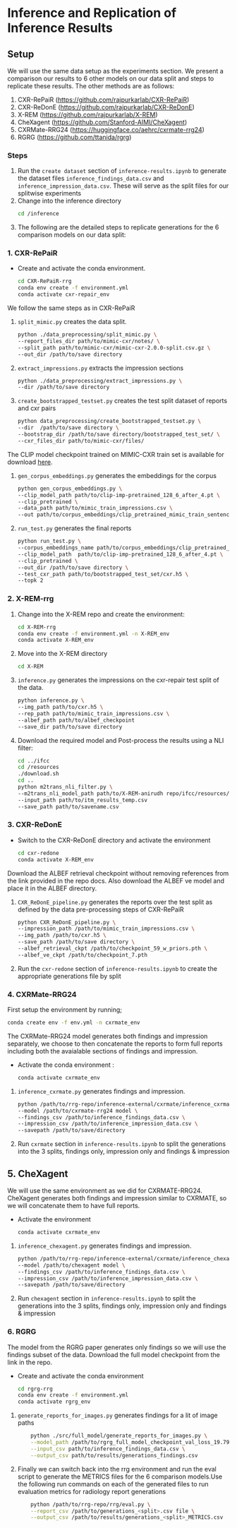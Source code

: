 # Inference and Replication of Inference Results

## Setup
We will use the same data setup as the experiments section. We present a comparison our results to 6 other models on our data split and steps to replicate these results. The other methods are as follows:

1. CXR-RePaiR (https://github.com/rajpurkarlab/CXR-RePaiR)
2. CXR-ReDonE (https://github.com/rajpurkarlab/CXR-ReDonE)
3. X-REM (https://github.com/rajpurkarlab/X-REM)
4. CheXagent (https://github.com/Stanford-AIMI/CheXagent)
5. CXRMate-RRG24 (https://huggingface.co/aehrc/cxrmate-rrg24)
6. RGRG (https://github.com/ttanida/rgrg)

### Steps
1. Run the `create dataset` section of `inference-results.ipynb` to generate the dataset files `inference_findings_data.csv` and `inference_impression_data.csv`. These will serve as the split files for our splitwise experiments
1. Change into the inference directory 
    ```bash
    cd /inference
    ```
1. The following are the detailed steps to replicate generations for the 6 comparison models on our data split:
### 1. CXR-RePaiR

* Create and activate the conda environment. 
    ```bash
    cd CXR-RePaiR-rrg
    conda env create -f environment.yml
    conda activate cxr-repair_env
    ```
We follow the same steps as in CXR-RePaiR
1. `split_mimic.py` creates the data split.
    ```bash
    python ./data_preprocessing/split_mimic.py \
    --report_files_dir path/to/mimic-cxr/notes/ \
    --split_path path/to/mimic-cxr/mimic-cxr-2.0.0-split.csv.gz \
    --out_dir /path/to/save directory
    ```
1. `extract_impressions.py` extracts the impression sections
    ```bash
    python ./data_preprocessing/extract_impressions.py \
    --dir /path/to/save directory
    ```
1. `create_bootstrapped_testset.py` creates the test split dataset of reports and cxr pairs
    ```bash
    python data_preprocessing/create_bootstrapped_testset.py \
    --dir  /path/to/save directory \
    --bootstrap_dir /path/to/save directory/bootstrapped_test_set/ \
    --cxr_files_dir path/to/mimic-cxr/files/
    ```
The CLIP model checkpoint trained on MIMIC-CXR train set is available for download [here](https://stanfordmedicine.box.com/s/dbebk0jr5651dj8x1cu6b6kqyuuvz3ml).
1. `gen_corpus_embeddings.py` generates the embeddings for the corpus
    ```bash
    python gen_corpus_embeddings.py \
    --clip_model_path path/to/clip-imp-pretrained_128_6_after_4.pt \
    --clip_pretrained \
    --data_path path/to/mimic_train_impressions.csv \
    --out path/to/corpus_embeddings/clip_pretrained_mimic_train_sentence_embeddings.pt
    ```
1. `run_test.py` generates the final reports
    ```bash
    python run_test.py \
    --corpus_embeddings_name path/to/corpus_embeddings/clip_pretrained_mimic_train_sentence_embeddings.pt \
    --clip_model_path  path/to/clip-imp-pretrained_128_6_after_4.pt \
    --clip_pretrained \
    --out_dir /path/to/save directory \
    --test_cxr_path path/to/bootstrapped_test_set/cxr.h5 \
    --topk 2
    ```


### 2. X-REM-rrg

1. Change into the X-REM repo and create the environment:
    ```bash
    cd X-REM-rrg
    conda env create -f environment.yml -n X-REM_env
    conda activate X-REM_env 
    ```

2. Move into the X-REM directory 
    ```bash
    cd X-REM
    ``` 

3. `inference.py` generates the impressions on the cxr-repair test split of the data.
    ```bash
    python inference.py \
    --img_path path/to/cxr.h5 \
    --rep_path path/to/mimic_train_impressions.csv \
    --albef_path path/to/albef_checkpoint
    --save_dir path/to/save directory
    ```

4. Download the required model and Post-process the results using a NLI filter:
    ```bash
    cd ../ifcc
    cd /resources
    ./download.sh
    cd ..
    python m2trans_nli_filter.py \
    --m2trans_nli_model_path path/to/X-REM-anirudh repo/ifcc/resources/model_medrad_19k \
    --input_path path/to/itm_results_temp.csv
    --save_path path/to/savename.csv
    ```


### 3. CXR-ReDonE
* Switch to the CXR-ReDonE directory and activate the environment
    ```bash
    cd cxr-redone
    conda activate X-REM_env
    ```
Download the ALBEF retrieval checkpoint without removing references from the link provided in the repo docs. Also download the ALBEF ve model and place it in the ALBEF directory. 
1. `CXR_ReDonE_pipeline.py` generates the reports over the test split as defined by the data pre-processing steps of CXR-RePaiR
    ```bash
    python CXR_ReDonE_pipeline.py \
    --impression_path /path/to/mimic_train_impressions.csv \
    --img_path /path/to/cxr.h5 \
    --save_path /path/to/save directory \
    --albef_retrieval_ckpt /path/to/checkpoint_59_w_priors.pth \
    --albef_ve_ckpt /path/to/checkpoint_7.pth
    ```
2. Run the `cxr-redone` section of `inference-results.ipynb` to create the appropriate generations file by split    


### 4. CXRMate-RRG24 

First setup the environment by running;
```bash
conda create env -f env.yml -n cxrmate_env
```
The CXRMate-RRG24 model generates both findings and impression separately, we choose to then concatenate the reports to form full reports including both the avaialable sections of findings and impression. 

* Activate the conda environment : 
    ```bash
    conda activate cxrmate_env
    ```
1. `inference_cxrmate.py` generates findings and impression.
    ```bash
    python /path/to/rrg-repo/inference-external/cxrmate/inference_cxrmate.py \
    --model /path/to/cxrmate-rrg24 model \
    --findings_csv /path/to/inference_findings_data.csv \
    --impression_csv /path/to/inference_impression_data.csv \
    --savepath /path/to/save/directory
    ```
2. Run `cxrmate` section in `inference-results.ipynb` to split the generations into the 3 splits, findings only, impression only and findings & impression

## 5. CheXagent

We will use the same environment as we did for CXRMATE-RRG24. CheXagent generates both findings and impression similar to CXRMATE, so we will concatenate them to have full reports.

* Activate the environment
    ```bash
    conda activate cxrmate_env
    ```

1. `inference_chexagent.py` generates findings and impression.
    ```bash
    python /path/to/rrg-repo/inference-external/cxrmate/inference_chexagent.py \
    --model /path/to/chexagent model \
    --findings_csv /path/to/inference_findings_data.csv \
    --impression_csv /path/to/inference_impression_data.csv \
    --savepath /path/to/save/directory
    ```
2. Run `chexagent` section in `inference-results.ipynb` to split the generations into the 3 splits, findings only, impression only and findings & impression

### 6. RGRG
The model from the RGRG paper generates only findings so we will use the findings subset of the data. Download the full model checkpoint from the link in the repo.

* Create and activate the conda environment 
    ```bash
    cd rgrg-rrg
    conda env create -f environment.yml 
    conda activate rgrg_env
    ```

1. `generate_reports_for_images.py` generates findings for a lit of image paths
    ```bash
        python ./src/full_model/generate_reports_for_images.py \
        --model_path /path/to/rgrg_full_model_checkpoint_val_loss_19.793_overall_steps_155252.pt \
        --input_csv path/to/inference_findings_data.csv \
        --output_csv path/to/results/generations_findings.csv
    ```

1. Finally we can switch back into the rrg environment and run the eval script to generate the METRICS files for the 6 comparison models.Use the following run commands on each of the generated files to run evaluation metrics for radiology report generations
    ```bash
        python /path/to/rrg-repo/rrg/eval.py \
        --report_csv /path/to/generations_<split>.csv file \
        --output_csv /path/to/results/generations_<split>_METRICS.csv 
    ```